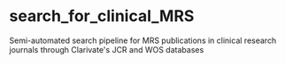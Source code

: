 # search_for_clinical_MRS
Semi-automated search pipeline for MRS publications in clinical research journals through Clarivate's JCR and WOS databases
